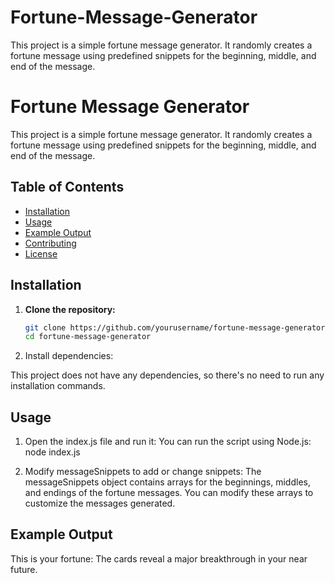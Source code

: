 # Fortune-Message-Generator

This project is a simple fortune message generator. It randomly creates a fortune message using predefined snippets for the beginning, middle, and end of the message.

# Fortune Message Generator

This project is a simple fortune message generator. It randomly creates a fortune message using predefined snippets for the beginning, middle, and end of the message.

## Table of Contents

- [Installation](#installation)
- [Usage](#usage)
- [Example Output](#example-output)
- [Contributing](#contributing)
- [License](#license)

## Installation

1. **Clone the repository:**

   ```bash
   git clone https://github.com/yourusername/fortune-message-generator.git
   cd fortune-message-generator
2. Install dependencies:

This project does not have any dependencies, so there's no need to run any installation commands.

## Usage

1. Open the index.js file and run it: You can run the script using Node.js: node index.js

2. Modify messageSnippets to add or change snippets: The messageSnippets object contains arrays for the beginnings, middles, and endings of the fortune messages. You can modify these arrays to customize the messages generated.

## Example Output

This is your fortune:
The cards reveal a major breakthrough in your near future.

